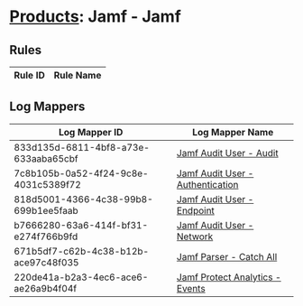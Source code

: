 # [Products](README.md): Jamf - Jamf

## Rules

|Rule ID|Rule Name|
|----|----|


## Log Mappers

|Log Mapper ID|Log Mapper Name|
|----|----|
|833d135d-6811-4bf8-a73e-633aaba65cbf|[Jamf Audit User - Audit](../mappings/833d135d-6811-4bf8-a73e-633aaba65cbf.md)|
|7c8b105b-0a52-4f24-9c8e-4031c5389f72|[Jamf Audit User - Authentication](../mappings/7c8b105b-0a52-4f24-9c8e-4031c5389f72.md)|
|818d5001-4366-4c38-99b8-699b1ee5faab|[Jamf Audit User - Endpoint](../mappings/818d5001-4366-4c38-99b8-699b1ee5faab.md)|
|b7666280-63a6-414f-bf31-e274f766b9fd|[Jamf Audit User - Network](../mappings/b7666280-63a6-414f-bf31-e274f766b9fd.md)|
|671b5df7-c62b-4c38-b12b-ace97c48f035|[Jamf Parser - Catch All](../mappings/671b5df7-c62b-4c38-b12b-ace97c48f035.md)|
|220de41a-b2a3-4ec6-ace6-ae26a9b4f04f|[Jamf Protect Analytics - Events](../mappings/220de41a-b2a3-4ec6-ace6-ae26a9b4f04f.md)|


